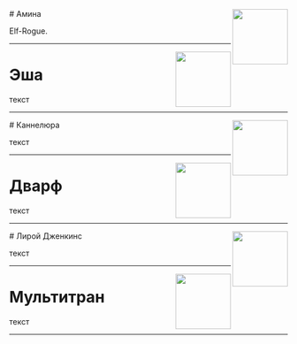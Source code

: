 <img src="https://pp.userapi.com/c840122/v840122230/3065f/-Fb1mAaMYI8.jpg" align="right" width="100">
# Амина

Elf-Rogue.

-------------------------------------------------------------

<img src="https://pp.userapi.com/c840122/v840122911/309dc/3uO1kRLDz00.jpg" align="right" width="100">

# Эша

текст

-------------------------------------------------------------

<img src="https://pp.userapi.com/c840122/v840122911/309f7/DESyDzeY3yo.jpg" align="right" width="100">
# Каннелюра

текст

-------------------------------------------------------------

<img src="https://pp.userapi.com/c840122/v840122911/309ff/PocUo_tEZE4.jpg" align="right" width="100">

# Дварф

текст

-------------------------------------------------------------

<img src="https://pp.userapi.com/c840122/v840122911/309ee/rHs1sr3CGzE.jpg" align="right" width="100">
# Лирой Дженкинс

текст

-------------------------------------------------------------

<img src="https://pp.userapi.com/c840122/v840122911/309e5/k1Dp8aLUBX4.jpg" align="right" width="100">

# Мультитран

текст

-------------------------------------------------------------
